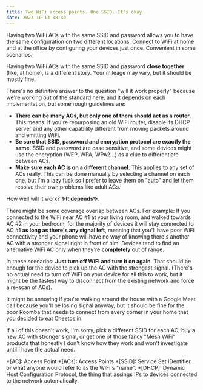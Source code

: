 ```yaml
---
title: Two WiFi access points. One SSID. It's okay
date: 2023-10-13 18:40
---
```


Having two WiFi ACs with the same SSID and password allows you to have the same configuration on two different locations. Connect to WiFi at home and at the office by configuring your devices just once. Convenient in some scenarios.

Having two WiFi ACs with the same SSID and password **close together** (like, at home), is a different story. Your mileage may vary, but it should be mostly fine.

There's no definitive answer to the question "will it work properly" because we're working out of the standard here, and it depends on each implementation, but some rough guidelines are:

- **There can be many ACs, but only one of them should act as a router**. This means: If you're repurposing an old WiFi router, disable its DHCP server and any other capability different from moving packets around and emitting WiFi.
- **Be sure that SSID, password and encryption protocol are exactly the same**. SSID and password are case sensitive, and some devices might use the encryption (WEP, WPA, WPA2...) as a clue to differentiate between ACs.
- **Make sure each AC is on a different channel**. This applies to any set of ACs really. This can be done manually by selecting a channel on each one, but I'm a lazy fuck so I prefer to leave them on "auto" and let them resolve their own problems like adult ACs.

How well will it work? **✨It depends✨**.

There might be some coverage overlap between ACs. For example: If you connected to the WiFi near AC #1 at your living room, and walked towards AC #2 in your bedroom, for the majority of devices it will stay connected to AC #1 **as long as there's any signal left**, meaning that you'll have poor WiFi connectivity and your phone will have no way of knowing there's another AC with a stronger signal right in front of him. Devices tend to find an alternative WiFi AC only when they're **completely** out of range.

In these scenarios: **Just turn off WiFi and turn it on again**. That should be enough for the device to pick up the AC with the strongest signal. (There's no actual need to turn off WiFi on your device for all this to work, but it might be the fastest way to disconnect from the existing network and force a re-scan of ACs).

It might be annoying if you're walking around the house with a Google Meet call because you'll be losing signal anyway, but it should be fine for the poor Roomba that needs to connect from every corner in your home that you decided to eat Cheetos in.

If all of this doesn't work, I'm sorry, pick a different SSID for each AC, buy a new AC with stronger signal, or get one of those fancy "Mesh WiFi" products that honestly I don't know how they work and won't investigate until I have the actual need.


*[AC]: Access Point
*[ACs]: Access Points
*[SSID]: Service Set IDentifier, or what anyone would refer to as the WiFi's "name".
*[DHCP]: Dynamic Host Configuration Protocol, the thing that assings IPs to devices connected to the network automatically.
